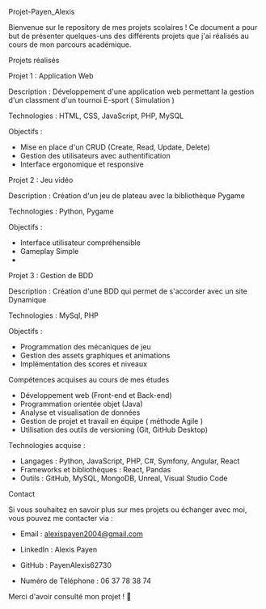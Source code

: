 Projet-Payen_Alexis

Bienvenue sur le repository de mes projets scolaires ! Ce document a pour but de présenter quelques-uns des différents projets que j'ai réalisés au cours de mon parcours académique.


Projets réalisés

Projet 1 : Application Web

Description : Développement d'une application web permettant la gestion d'un classment d'un tournoi E-sport ( Simulation )

Technologies : HTML, CSS, JavaScript, PHP, MySQL

Objectifs :
- Mise en place d'un CRUD (Create, Read, Update, Delete)
- Gestion des utilisateurs avec authentification
- Interface ergonomique et responsive

Projet 2 : Jeu vidéo

Description : Création d'un jeu de plateau avec la bibliothèque Pygame

Technologies : Python, Pygame

Objectifs :
- Interface utilisateur compréhensible
- Gameplay Simple
- 
  
Projet 3 : Gestion de BDD 

Description : Création d'une BDD qui permet de s'accorder avec un site Dynamique

Technologies : MySql, PHP

Objectifs :

- Programmation des mécaniques de jeu
- Gestion des assets graphiques et animations
- Implémentation des scores et niveaux

Compétences acquises au cours de mes études

- Développement web (Front-end et Back-end)
- Programmation orientée objet (Java)
- Analyse et visualisation de données
- Gestion de projet et travail en équipe ( méthode Agile )
- Utilisation des outils de versioning (Git, GitHub Desktop)

Technologies acquise :

- Langages : Python, JavaScript, PHP, C#, Symfony, Angular, React
- Frameworks et bibliothèques : React, Pandas
- Outils : GitHub, MySQL, MongoDB, Unreal, Visual Studio Code

Contact

Si vous souhaitez en savoir plus sur mes projets ou échanger avec moi, vous pouvez me contacter via :

- Email : alexispayen2004@gmail.com

- LinkedIn : Alexis Payen

- GitHub : PayenAlexis62730

- Numéro de Téléphone : 06 37 78 38 74

Merci d'avoir consulté mon projet ! 🚀
